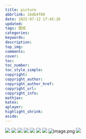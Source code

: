 ```yaml
---
title: picture
abbrlink: 16db4f89
date: 2022-07-12 17:45:26
updated:
tags: 壁纸
categories:
keywords:
description:
top_img:
comments:
cover:
toc:
toc_number:
toc_style_simple:
copyright:
copyright_author:
copyright_author_href:
copyright_url:
copyright_info:
mathjax:
katex:
aplayer:
highlight_shrink:
aside:
---
```


![](https://i0.hdslb.com/bfs/album/86a723085ae1c32d683742a81b39dfe2a1e0d3a6.png)
![](https://i0.hdslb.com/bfs/album/2e1141d9b9ed150a547d7a6118073afde6b8bc2f.jpg)
![](https://i0.hdslb.com/bfs/album/b8a1ec4b06921e183faaaa968a363d70dc201a59.png)
![](https://i0.hdslb.com/bfs/new_dyn/e149e7017a3860f3fb8335e561d4d07b401742377.png)
![](https://i0.hdslb.com/bfs/new_dyn/d9350c00f3657d71e643759bb60424f8401742377.jpg)
![](https://i0.hdslb.com/bfs/album/8a004ed87a45bd2766c5f8df48ce2d855f7355bb.jpg)
![](/img/p4.jpg)
![image.png](http://tva1.sinaimg.cn/large/0067yegSly1h44f05r23sj30l00dpn0c.jpg)
![](https://i0.hdslb.com/bfs/new_dyn/81ed03fdedeb7d59feb303f4ef3d9c5b401742377.jpg)
